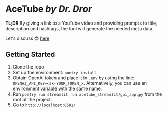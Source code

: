 # AceTube *by Dr. Dror*

**TL;DR** By giving a link to a YouTube video and providing prompts to title, description and hashtags, the tool will generate the needed meta data.

Let's discuss 😎 [here](https://github.com/acetube-cc/streamlit/discussions)

## Getting Started

1. Clone the repo
2. Set up the environment: `poetry install`
3. Obtain OpenAI token and place it in `.env` by using the line: `OPENAI_API_KEY=<sk-YOUR_TOKEN_>`. Alternatively, you can use an environment variable with the same name.
4. Run `poetry run streamlit run acetube_streamlit/gui_app.py` from the root of the project.
5. Go to `http://localhost:8501/`

